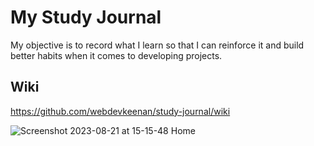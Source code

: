 # My Study Journal

My objective is to record what I learn so that I can reinforce it and build better habits when it comes to developing projects.

## Wiki
https://github.com/webdevkeenan/study-journal/wiki

![Screenshot 2023-08-21 at 15-15-48 Home](https://github.com/webdevkeenan/study-journal/assets/42125735/fcbeec59-362e-498c-8005-f5b3b9017307)
